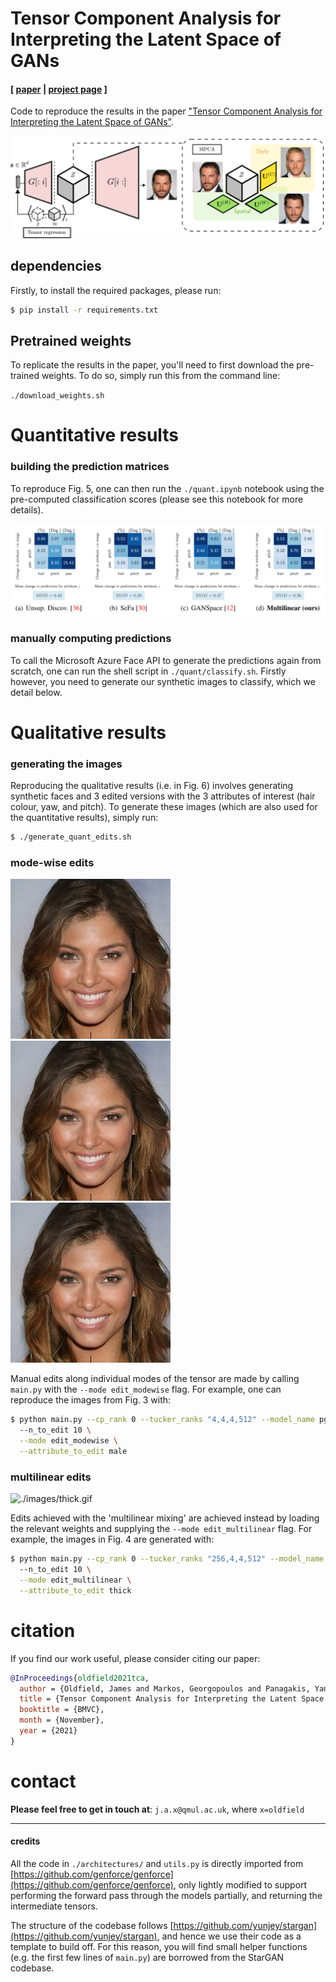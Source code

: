 # Tensor Component Analysis for Interpreting the Latent Space of GANs

#### [ [paper](https://arxiv.org/abs/2111.11736) | [project page](http://eecs.qmul.ac.uk/~jo001/TCA-latent-space/) ]

Code to reproduce the results in the paper ["Tensor Component Analysis for Interpreting the Latent Space of GANs"](https://arxiv.org/pdf/2111.11736.pdf).

![./images/teaser.png](./images/teaser.png)

## dependencies

Firstly, to install the required packages, please run:

````bash
$ pip install -r requirements.txt
````

## Pretrained weights

To replicate the results in the paper, you'll need to first download the pre-trained weights. To do so, simply run this from the command line:

`./download_weights.sh`

# Quantitative results

### building the prediction matrices

To reproduce Fig. 5, one can then run the `./quant.ipynb` notebook using the pre-computed classification scores (please see this notebook for more details).

![](./images/quant.png)

### manually computing predictions

To call the Microsoft Azure Face API to generate the predictions again from scratch, one can run the shell script in `./quant/classify.sh`. Firstly however, you need to generate our synthetic images to classify, which we detail below.


# Qualitative results

### generating the images

Reproducing the qualitative results (i.e. in Fig. 6) involves generating synthetic faces and 3 edited versions with the 3 attributes of interest (hair colour, yaw, and pitch). To generate these images (which are also used for the quantitative results), simply run:

```bash
$ ./generate_quant_edits.sh
```

### mode-wise edits

![./images/116-blonde.gif](./images/116-blonde.gif)
![./images/116-yaw.gif](./images/116-yaw.gif)
![./images/116-pitch.gif](./images/116-pitch.gif)

Manual edits along individual modes of the tensor are made by calling `main.py` with the `--mode edit_modewise` flag. For example, one can reproduce the images from Fig. 3 with:

```bash
$ python main.py --cp_rank 0 --tucker_ranks "4,4,4,512" --model_name pggan_celebahq1024 --penalty_lam 0.001 --resume_iters 1000
  --n_to_edit 10 \
  --mode edit_modewise \
  --attribute_to_edit male
```

### multilinear edits

![./images/thick.gif](./images/thick.gif)

Edits achieved with the 'multilinear mixing' are achieved instead by loading the relevant weights and supplying the `--mode edit_multilinear` flag. For example, the images in Fig. 4 are generated with:

```bash
$ python main.py --cp_rank 0 --tucker_ranks "256,4,4,512" --model_name pggan_celebahq1024 --penalty_lam 0.001 --resume_iters 200000
  --n_to_edit 10 \
  --mode edit_multilinear \
  --attribute_to_edit thick
```

# citation

If you find our work useful, please consider citing our paper:

```bibtex
@InProceedings{oldfield2021tca,
  author = {Oldfield, James and Markos, Georgopoulos and Panagakis, Yannis and Nicolaou, Mihalis A. and Ioannis, Patras},
  title = {Tensor Component Analysis for Interpreting the Latent Space of GANs},
  booktitle = {BMVC},
  month = {November},
  year = {2021}
}
```


# contact

**Please feel free to get in touch at**: `j.a.x@qmul.ac.uk`, where `x=oldfield`

--- 

#### credits

All the code in `./architectures/` and `utils.py` is directly imported from [https://github.com/genforce/genforce](https://github.com/genforce/genforce), only lightly modified to support performing the forward pass through the models partially, and returning the intermediate tensors.

The structure of the codebase follows [https://github.com/yunjey/stargan](https://github.com/yunjey/stargan), and hence we use their code as a template to build off. For this reason, you will find small helper functions (e.g. the first few lines of `main.py`) are borrowed from the StarGAN codebase.
